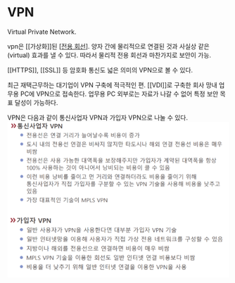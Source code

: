 # VPN

Virtual Private Network.

vpn은 [[가상화]]된 [[전용 회선]]. 양자 간에 물리적으로 연결된 것과 사실상 같은(virtual) 효과를 낼 수 있다. 따라서 물리적 전용 회선과 마찬가지로 보안이 가능.  

[[HTTPS]], [[SSL]] 등 암호화 통신도 넓은 의미의 VPN으로 볼 수 있다.  

최근 재택근무하는 대기업이 VPN 구축에 적극적인 편. [[VDI]]로 구축한 회사 망내 업무용 PC에 VPN으로 접속한다. 업무용 PC 외부로는 자료가 나갈 수 없어 특정 보안 목표 달성이 가능하다.  

VPN은 다음과 같이 통신사업자 VPN과 가입자 VPN으로 나눌 수 있다.
![통신사업자 VPN과 가입자 VPN](attachments/2022-09-15-17-15-26.png)

[//begin]: # "Autogenerated link references for markdown compatibility"
[전용 회선]: <전용 회선> "전용 회선"
[//end]: # "Autogenerated link references"